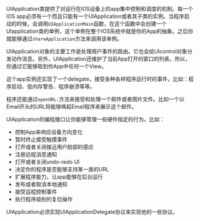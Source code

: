 UIApplication类提供了对运行在IOS设备上的app集中控制和调度的机制。每一个IOS app必须有一个而且只能有一个UIApplication或者其子类的实例。当程序启动的时候，会调用```UIApplicationMain```函数，在这个函数中会创建一个UIapplication类的单例，这个单例在整个IOS系统中就是你的App的抽象。之后你就能够通过```shareApplication```方法来调用该单例。

UIApplication对象的主要工作是处理用户事件的路由。它也会给UIcontrol对象分发动作消息。另外，UIApplication还维护了当前App打开的窗口的列表。所以，你通过它能够取到你App中任何一个View。

这个app实例还实现了一个delegate，接受各种各样程序运行时的事件，比如：程序启动、低内存警告、程序崩溃等等。

程序还能通过```openURL:```方法来接受和处理一个邮件或者图片文件。比如一个以Email开头的URL将能够唤起Email程序来展示这个邮件。

UIApplication的编程接口让你能够管理一些硬件指定的行为。比如：


* 控制App来响应设备方向变化
* 暂时终止接受触摸事件
* 打开或者关闭接近用户脸部的感应
* 注册远程消息通知
* 打开或者关闭undo-redo UI
* 决定你的程序是否能够支持某一类的URL
* 扩展程序能力，让app能够在后台运行
* 发布或者取消本地通知
* 接受运程控制事件
* 执行程序级别的复位操作

UIApplication必须实现UIApplicationDelegate协议来实现他的一些协议。
